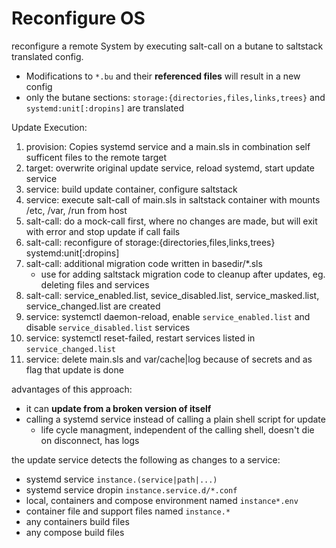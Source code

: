 # Reconfigure OS

reconfigure a remote System by executing salt-call on a butane to saltstack translated config.

- Modifications to `*.bu` and their **referenced files** will result in a new config
- only the butane sections: `storage:{directories,files,links,trees}` and `systemd:unit[:dropins]` are translated

Update Execution:

1. provision: Copies systemd service and a main.sls in combination self sufficent files to the remote target
1. target: overwrite original update service, reload systemd, start update service
1. service: build update container, configure saltstack
1. service: execute salt-call of main.sls in saltstack container with mounts /etc, /var, /run from host
1. salt-call: do a mock-call first, where no changes are made, but will exit with error and stop update if call fails
1. salt-call: reconfigure of storage:{directories,files,links,trees} systemd:unit[:dropins]
1. salt-call: additional migration code written in basedir/*.sls
    - use for adding saltstack migration code to cleanup after updates, eg. deleting files and services
1. salt-call: service_enabled.list, sevice_disabled.list, service_masked.list, service_changed.list are created
1. service: systemctl daemon-reload, enable `service_enabled.list` and disable  `service_disabled.list` services
1. service: systemctl reset-failed, restart services listed in `service_changed.list`
1. service: delete main.sls and var/cache|log because of secrets and as flag that update is done

advantages of this approach:

- it can **update from a broken version of itself**
- calling a systemd service instead of calling a plain shell script for update
    - life cycle managment, independent of the calling shell, doesn't die on disconnect, has logs

the update service detects the following as changes to a service:

- systemd service `instance.(service|path|...)`
- systemd service dropin `instance.service.d/*.conf`
- local, containers and compose environment named `instance*.env`
- container file and support files named `instance.*`
- any containers build files
- any compose build files
